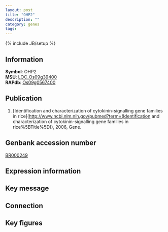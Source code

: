 ```yaml
---
layout: post
title: "OHP2"
description: ""
category: genes
tags: 
---
```

{% include JB/setup %}

## Information
__Symbol__: OHP2  
__MSU__: [LOC_Os09g39400](http://rice.plantbiology.msu.edu/cgi-bin/ORF_infopage.cgi?orf=LOC_Os09g39400)  
__RAPdb__: [Os09g0567400](http://rapdb.dna.affrc.go.jp/viewer/gbrowse_details/irgsp1?name=Os09g0567400)  

## Publication
1. [Identification and characterization of cytokinin-signalling gene families in rice](http://www.ncbi.nlm.nih.gov/pubmed?term=(Identification and characterization of cytokinin-signalling gene families in rice%5BTitle%5D)), 2006, Gene.

## Genbank accession number
[BR000249](http://www.ncbi.nlm.nih.gov/nuccore/BR000249)

## Expression information

## Key message

## Connection

## Key figures


